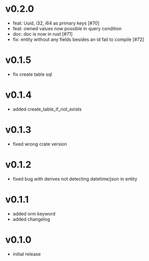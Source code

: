 # v0.2.0
- feat: Uuid, i32, i64 as primary keys [#70]
- feat: owned values now possible in query condition
- doc: doc is now in rust [#71]
- fix: entity without any fields besides an id fail to compile [#72]

# v0.1.5
- fix create table sql

# v0.1.4
- added create_table_if_not_exists

# v0.1.3
- fixed wrong crate version

# v0.1.2
- fixed bug with derives not detecting datetime/json in entity

# v0.1.1
- added orm keyword
- added changelog

# v0.1.0
- initial release




